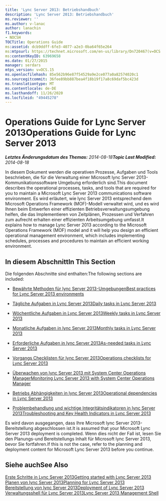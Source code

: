 ```yaml
---
title: 'Lync Server 2013: Betriebshandbuch'
description: 'Lync Server 2013: Betriebshandbuch'
ms.reviewer: ''
ms.author: v-lanac
author: lanachin
f1.keywords:
- NOCSH
TOCTitle: Operations Guide
ms:assetid: dcb9ddff-6fe3-4077-a2e3-0ba64f65e264
ms:mtpsurl: https://technet.microsoft.com/en-us/library/Dn720467(v=OCS.15)
ms:contentKeyID: 63969658
ms.date: 01/27/2015
manager: serdars
mtps_version: v=OCS.15
ms.openlocfilehash: 85e562b96e87f54529a9e2ce077a0a82574020c1
ms.sourcegitcommit: 36fee89bb887bea4f18b19f17a8c69daf5bc423d
ms.translationtype: MT
ms.contentlocale: de-DE
ms.lasthandoff: 11/26/2020
ms.locfileid: "49445278"
---
```

# <a name="operations-guide-for-lync-server-2013"></a><span data-ttu-id="2b978-103">Operations Guide for Lync Server 2013</span><span class="sxs-lookup"><span data-stu-id="2b978-103">Operations Guide for Lync Server 2013</span></span>

<div data-xmlns="http://www.w3.org/1999/xhtml">

<div class="topic" data-xmlns="http://www.w3.org/1999/xhtml" data-msxsl="urn:schemas-microsoft-com:xslt" data-cs="https://msdn.microsoft.com/">

<div data-asp="https://msdn2.microsoft.com/asp">



</div>

<div id="mainSection">

<div id="mainBody"><span data-ttu-id="2b978-104">

<span> </span></span><span class="sxs-lookup"><span data-stu-id="2b978-104">

<span> </span></span></span>

<span data-ttu-id="2b978-105">_**Letztes Änderungsdatum des Themas:** 2014-08-18_</span><span class="sxs-lookup"><span data-stu-id="2b978-105">_**Topic Last Modified:** 2014-08-18_</span></span>

<span data-ttu-id="2b978-106">In diesem Dokument werden die operativen Prozesse, Aufgaben und Tools beschrieben, die für die Verwaltung einer Microsoft lync Server 2013-Kommunikationssoftware Umgebung erforderlich sind.</span><span class="sxs-lookup"><span data-stu-id="2b978-106">This document describes the operational processes, tasks, and tools that are required for you to maintain a Microsoft Lync Server 2013 communications software environment.</span></span> <span data-ttu-id="2b978-107">Es wird erläutert, wie lync Server 2013 entsprechend dem Microsoft Operations Framework (MOF)-Modell verwaltet wird, und es wird Ihnen beim Entwerfen einer effizienten Betriebsverwaltungsumgebung helfen, die das Implementieren von Zeitplänen, Prozessen und Verfahren zum aufrecht erhalten einer effizienten Arbeitsumgebung umfasst.</span><span class="sxs-lookup"><span data-stu-id="2b978-107">It explains how to manage Lync Server 2013 according to the Microsoft Operations Framework (MOF) model and it will help you design an efficient operational management environment, which includes implementing schedules, processes and procedures to maintain an efficient working environment.</span></span>

<div>

## <a name="in-this-section"></a><span data-ttu-id="2b978-108">In diesem Abschnitt</span><span class="sxs-lookup"><span data-stu-id="2b978-108">In This Section</span></span>

<span data-ttu-id="2b978-109">Die folgenden Abschnitte sind enthalten:</span><span class="sxs-lookup"><span data-stu-id="2b978-109">The following sections are included:</span></span>

  - [<span data-ttu-id="2b978-110">Bewährte Methoden für lync Server 2013-Umgebungen</span><span class="sxs-lookup"><span data-stu-id="2b978-110">Best practices for Lync Server 2013 environments</span></span>](lync-server-2013-best-practices-for-lync-server-environments.md)

  - [<span data-ttu-id="2b978-111">Tägliche Aufgaben in Lync Server 2013</span><span class="sxs-lookup"><span data-stu-id="2b978-111">Daily tasks in Lync Server 2013</span></span>](lync-server-2013-daily-tasks.md)

  - [<span data-ttu-id="2b978-112">Wöchentliche Aufgaben in Lync Server 2013</span><span class="sxs-lookup"><span data-stu-id="2b978-112">Weekly tasks in Lync Server 2013</span></span>](lync-server-2013-weekly-tasks.md)

  - [<span data-ttu-id="2b978-113">Monatliche Aufgaben in lync Server 2013</span><span class="sxs-lookup"><span data-stu-id="2b978-113">Monthly tasks in Lync Server 2013</span></span>](lync-server-2013-monthly-tasks.md)

  - [<span data-ttu-id="2b978-114">Erforderliche Aufgaben in lync Server 2013</span><span class="sxs-lookup"><span data-stu-id="2b978-114">As-needed tasks in Lync Server 2013</span></span>](lync-server-2013-as-needed-tasks.md)

  - [<span data-ttu-id="2b978-115">Vorgangs Checklisten für lync Server 2013</span><span class="sxs-lookup"><span data-stu-id="2b978-115">Operations checklists for Lync Server 2013</span></span>](lync-server-2013-operations-checklists.md)

  - [<span data-ttu-id="2b978-116">Überwachen von lync Server 2013 mit System Center Operations Manager</span><span class="sxs-lookup"><span data-stu-id="2b978-116">Monitoring Lync Server 2013 with System Center Operations Manager</span></span>](lync-server-2013-monitoring-lync-server-with-system-center-operations-manager.md)

  - [<span data-ttu-id="2b978-117">Betriebs Abhängigkeiten in lync Server 2013</span><span class="sxs-lookup"><span data-stu-id="2b978-117">Operational dependencies in Lync Server 2013</span></span>](lync-server-2013-operational-dependencies.md)

  - [<span data-ttu-id="2b978-118">Problembehandlung und wichtige Integritätsindikatoren in lync Server 2013</span><span class="sxs-lookup"><span data-stu-id="2b978-118">Troubleshooting and Key Health Indicators in Lync Server 2013</span></span>](lync-server-2013-troubleshooting-and-key-health-indicators.md)

<span data-ttu-id="2b978-119">Es wird davon ausgegangen, dass Ihre Microsoft lync Server 2013-Bereitstellung abgeschlossen ist.</span><span class="sxs-lookup"><span data-stu-id="2b978-119">It is assumed that your Microsoft Lync Server 2013 deployment is completed.</span></span> <span data-ttu-id="2b978-120">Wenn dies nicht der Fall ist, lesen Sie den Planungs-und Bereitstellungs Inhalt für Microsoft lync Server 2013, bevor Sie fortfahren.</span><span class="sxs-lookup"><span data-stu-id="2b978-120">If this is not the case, refer to the planning and deployment content for Microsoft Lync Server 2013 before you continue.</span></span>

</div>

<div>

## <a name="see-also"></a><span data-ttu-id="2b978-121">Siehe auch</span><span class="sxs-lookup"><span data-stu-id="2b978-121">See Also</span></span>


[<span data-ttu-id="2b978-122">Erste Schritte in Lync Server 2013</span><span class="sxs-lookup"><span data-stu-id="2b978-122">Getting started with Lync Server 2013</span></span>](lync-server-2013-getting-started.md)  
[<span data-ttu-id="2b978-123">Planen von lync Server 2013</span><span class="sxs-lookup"><span data-stu-id="2b978-123">Planning for Lync Server 2013</span></span>](lync-server-2013-planning.md)  
[<span data-ttu-id="2b978-124">Bereitstellung von lync Server 2013</span><span class="sxs-lookup"><span data-stu-id="2b978-124">Deployment of Lync Server 2013</span></span>](lync-server-2013-deployment.md)  
[<span data-ttu-id="2b978-125">Verwaltungsshell für Lync Server 2013</span><span class="sxs-lookup"><span data-stu-id="2b978-125">Lync Server 2013 Management Shell</span></span>](lync-server-2013-lync-server-management-shell.md)  
  

<span data-ttu-id="2b978-126"></div>

</div>

<span> </span>

</div>

</div>

</span><span class="sxs-lookup"><span data-stu-id="2b978-126"></div>

</div>

<span> </span>

</div>

</div>

</span></span></div>

